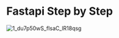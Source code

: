 # Fastapi Step by Step

![1_du7p50wS_fIsaC_lR18qsg](https://github.com/companyakis/fastapi/assets/77589867/7d5a6edf-91eb-4362-a179-8e95e45d3d0d)


